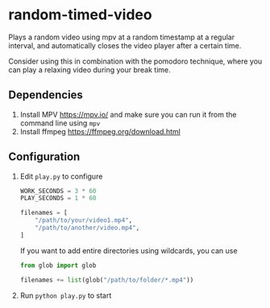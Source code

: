 # random-timed-video

Plays a random video using mpv at a random timestamp at a regular interval, and automatically closes the video player after a certain time. 

Consider using this in combination with the pomodoro technique, where you can play a relaxing video during your break time.

## Dependencies

1. Install MPV https://mpv.io/ and make sure you can run it from the command line using `mpv`
1. Install ffmpeg https://ffmpeg.org/download.html

## Configuration

1. Edit `play.py` to configure
   ```python
   WORK_SECONDS = 3 * 60
   PLAY_SECONDS = 1 * 60

   filenames = [
       "/path/to/your/video1.mp4",
       "/path/to/another/video.mp4",
   ]
   ```
   If you want to add entire directories using wildcards, you can use
   ```python
   from glob import glob
   
   filenames += list(glob("/path/to/folder/*.mp4"))
   ```
   
2. Run `python play.py` to start

